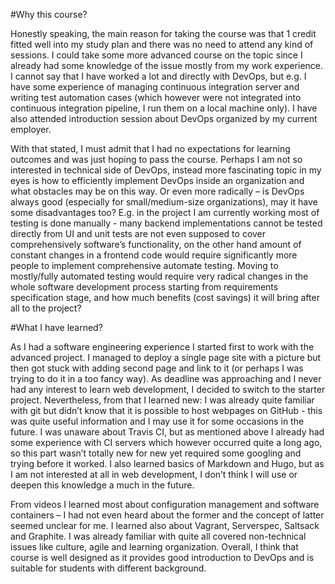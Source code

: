 #Why this course?

Honestly speaking, the main reason for taking the course was that 1 credit fitted well into my study plan and there was no need to attend any kind of sessions. I could take some more advanced course on the topic since I already had some knowledge of the issue mostly from my work experience. I cannot say that I have worked a lot and directly with DevOps, but e.g. I have some experience of managing continuous integration server and writing test automation cases (which however were not integrated into continuous integration pipeline, I run them on a local machine only). I have also attended introduction session about DevOps organized by my current employer.

With that stated, I must admit that I had no expectations for learning outcomes and was just hoping to pass the course. Perhaps I am not so interested in technical side of DevOps, instead more fascinating topic in my eyes is how to efficiently implement DevOps inside an organization and what obstacles may be on this way. Or even more radically – is DevOps always good (especially for small/medium-size organizations), may it have some disadvantages too? E.g. in the project I am currently working most of testing is done manually - many backend implementations cannot be tested directly from UI and unit tests are not even supposed to cover comprehensively software’s functionality, on the other hand amount of constant changes in a frontend code would require significantly more people to implement comprehensive automate testing. Moving to mostly/fully automated testing would require very radical changes in the whole software development process starting from requirements specification stage, and how much benefits (cost savings) it will bring after all to the project? 

#What I have learned?

As I had a software engineering experience I started first to work with the advanced project. I managed to deploy a single page site with a picture but then got stuck with adding second page and link to it (or perhaps I was trying to do it in a too fancy way). As deadline was approaching and I never had any interest to learn web development, I decided to switch to the starter project. Nevertheless, from that I learned new: I was already quite familiar with git but didn’t know that it is possible to host webpages on GitHub - this was quite useful information and I may use it for some occasions in the future. I was unaware about Travis CI, but as mentioned above I already had some experience with CI servers which however occurred quite a long ago, so this part wasn’t totally new for new yet required some googling and trying before it worked. I also learned basics of Markdown and Hugo, but as I am not interested at all in web development, I don’t think I will use or deepen this knowledge a much in the future. 

From videos I learned most about configuration management and software containers – I had not even heard about the former and the concept of latter seemed unclear for me. I learned also about Vagrant, Serverspec, Saltsack and Graphite. I was already familiar with quite all covered non-technical issues like culture, agile and learning organization. Overall, I think that course is well designed as it provides good introduction to DevOps and is suitable for students with different background.
